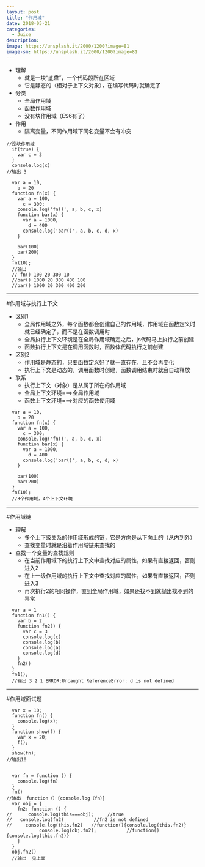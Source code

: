 ```yaml
---
layout: post
title: "作用域"
date: 2018-05-21
categories:
  - Juice
description: 
image: https://unsplash.it/2000/1200?image=81
image-sm: https://unsplash.it/2000/1200?image=81
---
```


- 理解
  * 就是一块“底盘”，一个代码段所在区域
  * 它是静态的（相对于上下文对象），在编写代码时就确定了 
- 分类
  * 全局作用域
  * 函数作用域
  * 没有块作用域（ES6有了）
- 作用
  * 隔离变量，不同作用域下同名变量不会有冲突
```
//没块作用域
  if(true) {
    var c = 3
  }
  console.log(c)
//输出 3

  var a = 10,
    b = 20
  function fn(x) {
    var a = 100,
      c = 300;
    console.log('fn()', a, b, c, x)
    function bar(x) {
      var a = 1000,
        d = 400
      console.log('bar()', a, b, c, d, x)
    }

    bar(100)
    bar(200)
  }
  fn(10);
  //输出
  // fn() 100 20 300 10
  //bar() 1000 20 300 400 100
  //bar() 1000 20 300 400 200
```
--------------------------------------------
#作用域与执行上下文
- 区别1
  * 全局作用域之外，每个函数都会创建自己的作用域，作用域在函数定义时就已经确定了，而不是在函数调用时
  * 全局执行上下文环境是在全局作用域确定之后，js代码马上执行之前创建
  * 函数执行上下文是在调用函数时，函数体代码执行之前创建
- 区别2
  * 作用域是静态的，只要函数定义好了就一直存在，且不会再变化
  * 执行上下文是动态的，调用函数时创建，函数调用结束时就会自动释放
- 联系
  * 执行上下文（对象）是从属于所在的作用域
  * 全局上下文环境===>全局作用域
  * 函数上下文环境===>对应的函数使用域
```
  var a = 10,
    b = 20
  function fn(x) {
    var a = 100,
      c = 300;
    console.log('fn()', a, b, c, x)
    function bar(x) {
      var a = 1000,
        d = 400
      console.log('bar()', a, b, c, d, x)
    }

    bar(100)
    bar(200)
  }
  fn(10);
  //3个作用域，4个上下文环境
```
---------------------------------------------------
#作用域链
- 理解 
  * 多个上下级关系的作用域形成的链，它是方向是从下向上的（从内到外）
  * 查找变量时就是沿着作用域链来查找的
- 查找一个变量的查找规则
  * 在当前作用域下的执行上下文中查找对应的属性，如果有直接返回，否则进入2
  * 在上一级作用域的执行上下文中查找对应的属性，如果有直接返回，否则进入3
  * 再次执行2的相同操作，直到全局作用域，如果还找不到就抛出找不到的异常
```
  var a = 1
  function fn1() {
    var b = 2
    function fn2() {
      var c = 3
      console.log(c)
      console.log(b)
      console.log(a)
      console.log(d)
    }
    fn2()
  }
  fn1();
  //输出 3 2 1 ERROR:Uncaught ReferenceError: d is not defined
```
---------------------------------------------------
#作用域面试题
```
  var x = 10;
  function fn() {
    console.log(x);
  }
  function show(f) {
    var x = 20;
    f();
  }
  show(fn);
//输出10


  var fn = function () {
    console.log(fn)
  }
  fn()
//输出  function（）{console.log（fn）}
  var obj = {
    fn2: function () {
//  	console.log(this===obj);     //true
//   console.log(fn2)			//fn2 is not defined
//     console.log(this.fn2)   //function(){console.log(this.fn2)}
			console.log(obj.fn2);			//function(){console.log(this.fn2)}
    }
  }
  obj.fn2()
  //输出  见上面
```
